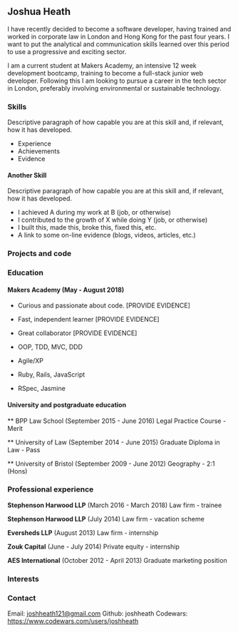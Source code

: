 ## Joshua Heath
I have recently decided to become a software developer, having trained and worked in corporate law in London and Hong Kong for the past four years. I want to put the analytical and communication skills learned over this period to use a progressive and exciting sector. 

I am a current student at Makers Academy, an intensive 12 week development bootcamp, training to become a full-stack junior web developer. Following this I am looking to pursue a career in the tech sector in London, preferably involving environmental or sustainable technology.

### Skills
Descriptive paragraph of how capable you are at this skill and, if relevant, how it has developed.
- Experience
- Achievements
- Evidence
#### Another Skill
Descriptive paragraph of how capable you are at this skill and, if relevant, how it has developed.

- I achieved A during my work at B (job, or otherwise)
- I contributed to the growth of X while doing Y (job, or otherwise)
- I built this, made this, broke this, fixed this, etc.
- A link to some on-line evidence (blogs, videos, articles, etc.)

### Projects and code
 
### Education
#### Makers Academy (May - August 2018)
- Curious and passionate about code. [PROVIDE EVIDENCE]
- Fast, independent learner [PROVIDE EVIDENCE]
- Great collaborator [PROVIDE EVIDENCE]

- OOP, TDD, MVC, DDD
- Agile/XP
- Ruby, Rails, JavaScript
- RSpec, Jasmine

#### University and postgraduate education
** BPP Law School (September 2015 - June 2016)
Legal Practice Course - Merit

** University of Law (September 2014 - June 2015)
Graduate Diploma in Law - Pass

** University of Bristol (September 2009 - June 2012)
Geography - 2:1 (Hons)

### Professional experience
**Stephenson Harwood LLP** (March 2016 - March 2018)
Law firm - trainee

**Stephenson Harwood LLP** (July 2014)
Law firm - vacation scheme

**Eversheds LLP** (August 2013)
Law firm - internship

**Zouk Capital** (June - July 2014)
Private equity - internship

**AES International** (October 2012 - April 2013)
Graduate marketing position

### Interests

### Contact 
Email: joshheath121@gmail.com
Github: joshheath
Codewars: https://www.codewars.com/users/joshheath

